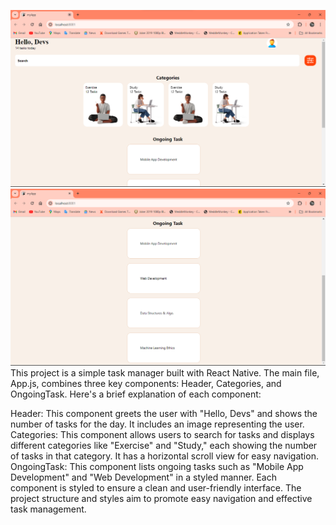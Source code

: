 ![Screenshot](./myApp/Screenshot.png)
![Screenshot](./myApp/Screenshot2.png)
This project is a simple task manager built with React Native. The main file, App.js, combines three key components: Header, Categories, and OngoingTask. Here's a brief explanation of each component:

Header: This component greets the user with "Hello, Devs" and shows the number of tasks for the day. It includes an image representing the user.
Categories: This component allows users to search for tasks and displays different categories like "Exercise" and "Study," each showing the number of tasks in that category. It has a horizontal scroll view for easy navigation.
OngoingTask: This component lists ongoing tasks such as "Mobile App Development" and "Web Development" in a styled manner.
Each component is styled to ensure a clean and user-friendly interface. The project structure and styles aim to promote easy navigation and effective task management.